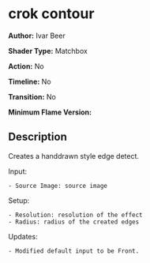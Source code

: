 # crok contour

**Author:** Ivar Beer

**Shader Type:** Matchbox

**Action:** No

**Timeline:** No

**Transition:** No

**Minimum Flame Version:** 


## Description
Creates a handdrawn style edge detect.

Input:

    - Source Image: source image

Setup:

    - Resolution: resolution of the effect
    - Radius: radius of the created edges

Updates:

    - Modified default input to be Front.
